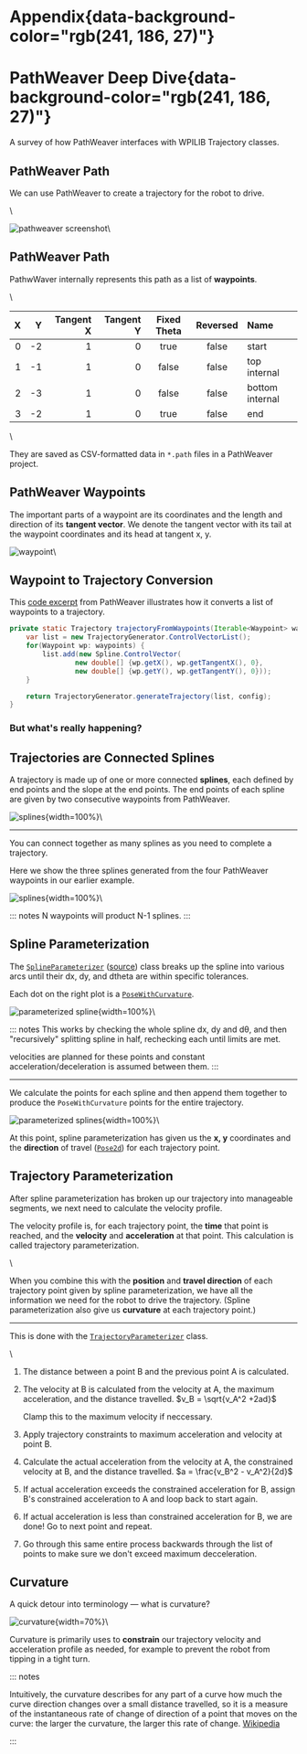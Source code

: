 # Appendix{data-background-color="rgb(241, 186, 27)"}

# PathWeaver Deep Dive{data-background-color="rgb(241, 186, 27)"}

A survey of how PathWeaver interfaces with WPILIB Trajectory classes.

## PathWeaver Path

We can use PathWeaver to create a trajectory for the robot to drive.

\

![pathweaver screenshot](img/pathweaver/pathweaver_screenshot.png)\

## PathWeaver Path

PathwWaver internally represents this path as a list of **waypoints**.

\

|   X |   Y | Tangent X | Tangent Y | Fixed Theta | Reversed | Name            |
| --: | --: | --------: | --------: | :---------: | :------: | :-------------- |
|   0 |  -2 |         1 |         0 |    true     |  false   | start           |
|   1 |  -1 |         1 |         0 |    false    |  false   | top internal    |
|   2 |  -3 |         1 |         0 |    false    |  false   | bottom internal |
|   3 |  -2 |         1 |         0 |    true     |  false   | end             |

\

They are saved as CSV-formatted data in `*.path` files in a PathWeaver project.

## PathWeaver Waypoints

The important parts of a waypoint are its coordinates and the length and direction of its **tangent vector**. We denote the tangent vector with its tail at the waypoint coordinates and its head at tangent x, y.

![waypoint](img/swerve-paths/waypoint.svg)\

## Waypoint to Trajectory Conversion

This [code excerpt](https://github.com/wpilibsuite/PathWeaver/blob/5e8ea0cafca829eeb10aa55ba70542022b6102da/src/main/java/edu/wpi/first/pathweaver/spline/wpilib/WpilibSpline.java#L172) from PathWeaver illustrates how it converts a list of waypoints to a trajectory.

```java
private static Trajectory trajectoryFromWaypoints(Iterable<Waypoint> waypoints, TrajectoryConfig config) {
    var list = new TrajectoryGenerator.ControlVectorList();
    for(Waypoint wp: waypoints) {
        list.add(new Spline.ControlVector(
                new double[] {wp.getX(), wp.getTangentX(), 0},
                new double[] {wp.getY(), wp.getTangentY(), 0}));
    }

    return TrajectoryGenerator.generateTrajectory(list, config);
}
```

### But what's really happening?

## Trajectories are Connected Splines

A trajectory is made up of one or more connected **splines**, each defined by end points and the slope at the end points. The end points of each spline are given by two consecutive waypoints from PathWeaver.

![splines](img/pathweaver/splines_1.svg){width=100%}\

---

You can connect together as many splines as you need to complete a trajectory.

Here we show the three splines generated from the four PathWeaver waypoints in our earlier example.

![splines](img/pathweaver/splines_2.svg){width=100%}\

::: notes
N waypoints will product N-1 splines.
:::

## Spline Parameterization

The [`SplineParameterizer`](https://first.wpi.edu/wpilib/allwpilib/docs/release/java/edu/wpi/first/wpilibj/spline/SplineParameterizer.html) ([source](https://github.com/wpilibsuite/allwpilib/blob/948625de9d40068133adf9b39310055e6521b9c0/wpimath/src/main/java/edu/wpi/first/wpilibj/spline/SplineParameterizer.java)) class breaks up the spline into various arcs until their dx, dy, and dtheta are within specific tolerances.

Each dot on the right plot is a [`PoseWithCurvature`](https://first.wpi.edu/wpilib/allwpilib/docs/release/java/edu/wpi/first/wpilibj/spline/PoseWithCurvature.html).

![parameterized spline](img/pathweaver/spline-parameterized.svg){width=100%}\

::: notes
This works by checking the whole spline dx, dy and dθ, and then "recursively" splitting spline in half, rechecking each until limits are met.

velocities are planned for these points and constant acceleration/deceleration is assumed between them.
:::

---

We calculate the points for each spline and then append them together to produce the `PoseWithCurvature` points for the entire trajectory.

![parameterized splines](img/pathweaver/splines-parameterized.svg){width=100%}\

At this point, spline parameterization has given us the **x, y** coordinates and the **direction** of travel ([`Pose2d`](https://first.wpi.edu/wpilib/allwpilib/docs/release/java/edu/wpi/first/wpilibj/geometry/Pose2d.html)) for each trajectory point.

## Trajectory Parameterization

After spline parameterization has broken up our trajectory into manageable segments, we next need to calculate the velocity profile.

The velocity profile is, for each trajectory point, the **time** that point is reached, and the **velocity** and **acceleration** at that point. This calculation is called trajectory parameterization.

\

When you combine this with the **position** and **travel direction** of each trajectory point given by spline parameterization, we have all the information we need for the robot to drive the trajectory. (Spline parameterization also give us **curvature** at each trajectory point.)

---

This is done with the [`TrajectoryParameterizer`](https://first.wpi.edu/wpilib/allwpilib/docs/release/java/edu/wpi/first/wpilibj/trajectory/TrajectoryParameterizer.html) class.

\

1. The distance between a point B and the previous point A is calculated.
2. The velocity at B is calculated from the velocity at A, the maximum acceleration, and the distance travelled. $v_B = \sqrt{v_A^2 +2ad}$

   Clamp this to the maximum velocity if neccessary.

3. Apply trajectory constraints to maximum acceleration and velocity at point B.
4. Calculate the actual acceleration from the velocity at A, the constrained velocity at B, and the distance travelled. $a = \frac{v_B^2 - v_A^2}{2d}$

5. If actual acceleration exceeds the constrained acceleration for B, assign B's constrained acceleration to A and loop back to start again.
6. If actual acceleration is less than constrained acceleration for B, we are done! Go to next point and repeat.
7. Go through this same entire process backwards through the list of points to make sure we don't exceed maximum decceleration.

## Curvature

A quick detour into terminology — what is curvature?

![curvature](img/swerve-paths/curvature.svg){width=70%}\

Curvature is primarily uses to **constrain** our trajectory velocity and acceleration profile as needed, for example to prevent the robot from tipping in a tight turn.

::: notes

Intuitively, the curvature describes for any part of a curve how much the curve direction changes over a small distance travelled, so it is a measure of the instantaneous rate of change of direction of a point that moves on the curve: the larger the curvature, the larger this rate of change.
[Wikipedia](https://en.wikipedia.org/wiki/Curvature)

:::
